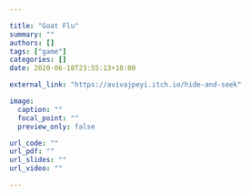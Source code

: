 ```yaml
---

title: "Goat Flu"
summary: ""
authors: []
tags: ["game"]
categories: []
date: 2020-06-18T23:55:13+10:00

external_link: "https://avivajpeyi.itch.io/hide-and-seek"

image:
  caption: ""
  focal_point: ""
  preview_only: false

url_code: ""
url_pdf: ""
url_slides: ""
url_video: ""

---
```

